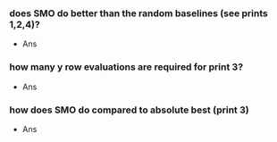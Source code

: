 ### does SMO do better than the random baselines (see prints 1,2,4)?
* Ans

### how many y row evaluations are required for print 3?
* Ans

### how does SMO do compared to absolute best (print 3)
* Ans

